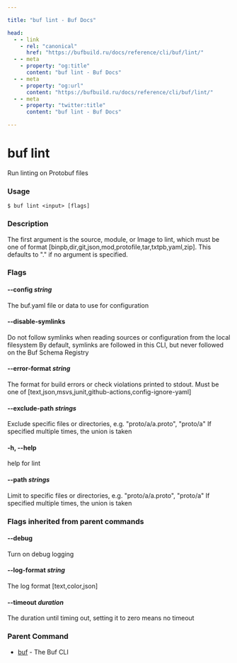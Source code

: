 ```yaml
---

title: "buf lint - Buf Docs"

head:
  - - link
    - rel: "canonical"
      href: "https://bufbuild.ru/docs/reference/cli/buf/lint/"
  - - meta
    - property: "og:title"
      content: "buf lint - Buf Docs"
  - - meta
    - property: "og:url"
      content: "https://bufbuild.ru/docs/reference/cli/buf/lint/"
  - - meta
    - property: "twitter:title"
      content: "buf lint - Buf Docs"

---
```


# buf lint

Run linting on Protobuf files

### Usage

```console
$ buf lint <input> [flags]
```

### Description

The first argument is the source, module, or Image to lint, which must be one of format \[binpb,dir,git,json,mod,protofile,tar,txtpb,yaml,zip\]. This defaults to "." if no argument is specified.

### Flags

#### \--config _string_

The buf.yaml file or data to use for configuration

#### \--disable-symlinks

Do not follow symlinks when reading sources or configuration from the local filesystem By default, symlinks are followed in this CLI, but never followed on the Buf Schema Registry

#### \--error-format _string_

The format for build errors or check violations printed to stdout. Must be one of \[text,json,msvs,junit,github-actions,config-ignore-yaml\]

#### \--exclude-path _strings_

Exclude specific files or directories, e.g. "proto/a/a.proto", "proto/a" If specified multiple times, the union is taken

#### \-h, --help

help for lint

#### \--path _strings_

Limit to specific files or directories, e.g. "proto/a/a.proto", "proto/a" If specified multiple times, the union is taken

### Flags inherited from parent commands

#### \--debug

Turn on debug logging

#### \--log-format _string_

The log format \[text,color,json\]

#### \--timeout _duration_

The duration until timing out, setting it to zero means no timeout

### Parent Command

- [buf](../) - The Buf CLI
